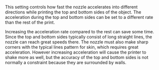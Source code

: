 This setting controls how fast the nozzle accelerates into different directions while printing the top and bottom sides of the object. The acceleration during the top and bottom sides can be set to a different rate than the rest of the print.

Increasing the acceleration rate compared to the rest can save some time. Since the top and bottom sides typically consist of long straight lines, the nozzle can reach great speeds there. The nozzle must also make sharp corners with the typical lines pattern for skin, which requires great acceleration. However increasing acceleration will cause the printer to shake more as well, but the accuracy of the top and bottom sides is not normally a constraint because they are surrounded by walls.